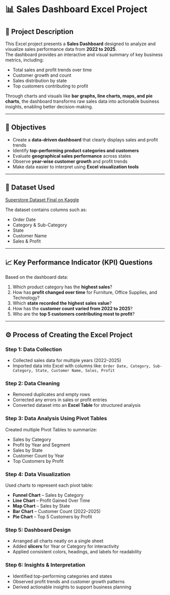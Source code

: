 # 📊 Sales Dashboard Excel Project

## 📘 Project Description
This Excel project presents a **Sales Dashboard** designed to analyze and visualize sales performance data from **2022 to 2025**.  
The dashboard provides an interactive and visual summary of key business metrics, including:

- Total sales and profit trends over time  
- Customer growth and count  
- Sales distribution by state  
- Top customers contributing to profit  

Through charts and visuals like **bar graphs, line charts, maps, and pie charts**, the dashboard transforms raw sales data into actionable business insights, enabling better decision-making.

---

## 🎯 Objectives
- Create a **data-driven dashboard** that clearly displays sales and profit trends  
- Identify **top-performing product categories and customers**  
- Evaluate **geographical sales performance** across states  
- Observe **year-wise customer growth** and profit trends  
- Make data easier to interpret using **Excel visualization tools**

---

## 📂 Dataset Used
[Superstore Dataset Final on Kaggle](https://www.kaggle.com/datasets/vivek468/superstore-dataset-final)  

The dataset contains columns such as:  
- Order Date  
- Category & Sub-Category  
- State  
- Customer Name  
- Sales & Profit  

---

## 📈 Key Performance Indicator (KPI) Questions
Based on the dashboard data:  
1. Which product category has the **highest sales**?  
2. How has **profit changed over time** for Furniture, Office Supplies, and Technology?  
3. Which **state recorded the highest sales value**?  
4. How has the **customer count varied from 2022 to 2025**?  
5. Who are the **top 5 customers contributing most to profit**?

---

## ⚙️ Process of Creating the Excel Project

### Step 1: Data Collection
- Collected sales data for multiple years (2022–2025)  
- Imported data into Excel with columns like: `Order Date, Category, Sub-Category, State, Customer Name, Sales, Profit`

### Step 2: Data Cleaning
- Removed duplicates and empty rows  
- Corrected any errors in sales or profit entries  
- Converted dataset into an **Excel Table** for structured analysis  

### Step 3: Data Analysis Using Pivot Tables
Created multiple Pivot Tables to summarize:  
- Sales by Category  
- Profit by Year and Segment  
- Sales by State  
- Customer Count by Year  
- Top Customers by Profit  

### Step 4: Data Visualization
Used charts to represent each pivot table:  
- **Funnel Chart** – Sales by Category  
- **Line Chart** – Profit Gained Over Time  
- **Map Chart** – Sales by State  
- **Bar Chart** – Customer Count (2022–2025)  
- **Pie Chart** – Top 5 Customers by Profit  

### Step 5: Dashboard Design
- Arranged all charts neatly on a single sheet  
- Added **slicers** for Year or Category for interactivity  
- Applied consistent colors, headings, and labels for readability  

### Step 6: Insights & Interpretation
- Identified top-performing categories and states  
- Observed profit trends and customer growth patterns  
- Derived actionable insights to support business planning  
 
